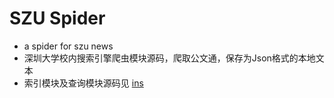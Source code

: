 # SZU Spider
* a spider for szu news
* 深圳大学校内搜索引擎爬虫模块源码，爬取公文通，保存为Json格式的本地文本
* 索引模块及查询模块源码见 [ins](https://github.com/sk1275330626/ins)
